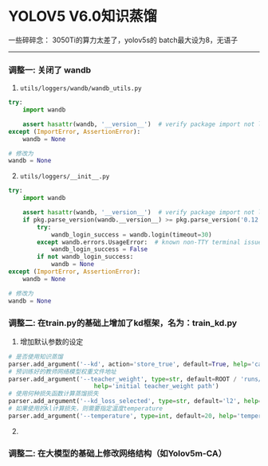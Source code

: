 # YOLOV5 V6.0知识蒸馏

一些碎碎念： 3050Ti的算力太差了，yolov5s的 batch最大设为8，无语子

--------------
### 调整一: 关闭了 **wandb** 
 1. `utils/loggers/wandb/wandb_utils.py`
```python
try:
    import wandb

    assert hasattr(wandb, '__version__')  # verify package import not local dir
except (ImportError, AssertionError):
    wandb = None

# 修改为
wandb = None
```
 2. `utils/loggers/__init__.py`
```python
try:
    import wandb

    assert hasattr(wandb, '__version__')  # verify package import not local dir
    if pkg.parse_version(wandb.__version__) >= pkg.parse_version('0.12.2') and RANK in [0, -1]:
        try:
            wandb_login_success = wandb.login(timeout=30)
        except wandb.errors.UsageError:  # known non-TTY terminal issue
            wandb_login_success = False
        if not wandb_login_success:
            wandb = None
except (ImportError, AssertionError):
    wandb = None

# 修改为
wandb = None
```
### 调整二: 在train.py的基础上增加了kd框架，名为：train_kd.py
 1. 增加默认参数的设定
```python
# 是否使用知识蒸馏
parser.add_argument('--kd', action='store_true', default=True, help='cache images for faster training')
# 预训练好的教师网络模型权重文件地址
parser.add_argument('--teacher_weight', type=str, default=ROOT / 'runs/weights/YOLOV5M-NO/weights/best.pt',
                        help='initial teacher_weight path')
# 使用何种损失函数计算蒸馏损失
parser.add_argument('--kd_loss_selected', type=str, default='l2', help='using kl/l2 loss in distillation')
# 如果使用的kl计算损失，则需要指定温度temperature
parser.add_argument('--temperature', type=int, default=20, help='temperature in distilling training')
```
 2. 

### 调整二: 在大模型的基础上修改网络结构（如Yolov5m-CA） 



